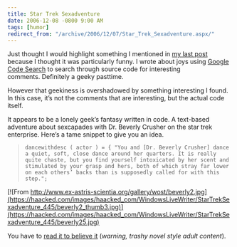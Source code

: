 ```yaml
---
title: Star Trek Sexadventure
date: 2006-12-08 -0800 9:00 AM
tags: [humor]
redirect_from: "/archive/2006/12/07/Star_Trek_Sexadventure.aspx/"
---
```


Just thought I would highlight something I mentioned in [my last
post](https://haacked.com/archive/2006/12/08/Look_Both_Ways_Before_You_Lock.aspx "In my last post")
because I thought it was particularly funny. I wrote about joys using
[Google Code Search](http://www.google.com/codesearch "Code Search") to
search through source code for interesting comments. Definitely a geeky
pasttime.

However that geekiness is overshadowed by something interesting I found.
In this case, it’s not the comments that are interesting, but the actual
code itself.

It appears to be a lonely geek’s fantasy written in code. A text-based
adventure about sexcapades with Dr. Beverly Crusher on the star trek
enterprise. Here’s a tame snippet to give you an idea.

> `dancewithdesc ( actor ) = { "You and [Dr. Beverly Crusher] dance a quiet, soft, close dance around her quarters. It is really quite chaste, but you find yourself intoxicated by her scent and stimulated by your grasp and hers, both of which stray far lower on each others’ backs than is supposedly called for with this step.";`

[![From
http://www.ex-astris-scientia.org/gallery/wost/beverly2.jpg](https://haacked.com/images/haacked_com/WindowsLiveWriter/StarTrekSexadventure_445/beverly2_thumb3.jpg)](https://haacked.com/images/haacked_com/WindowsLiveWriter/StarTrekSexadventure_445/beverly25.jpg)

You have to [read it to believe
it](http://www.google.com/codesearch?hl=en&q=show:D8fEcE7V1N0:x6wWpWtR_xM:jlz7MZyB40k&sa=N&ct=rd&cs_p=http://www.geocities.com/abomire/files/chick.zip&cs_f=/beverly.t "Star Trek Sexadventure") (*warning,
trashy novel style adult content*).

